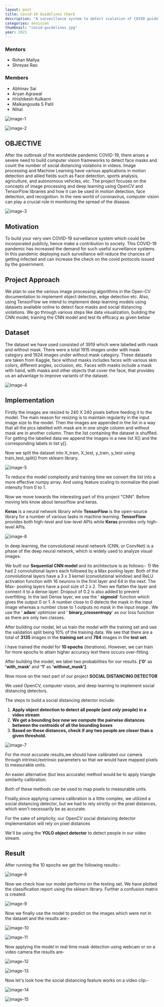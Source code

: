 ```yaml
---
layout: post
title: Covid-19 Guidelines Check
description: "A surveillance system to detect violation of COVID guidelines like masks and social distancing"
categories: envision
thumbnail: "covid-guidelines.jpg"
year: 2021
---
```


### Mentors

- Rohan Mallya
- Shreyas Rao

### Members

- Abhinav Sai
- Aryan Agrawal
- Hrishikesh Kulkarni
- Malkangouda S Patil
- Nihal

![image-1](/virtual-expo/assets/img/envision/diode/covid_image1.PNG)

![image-2](/virtual-expo/assets/img/envision/diode/covid_image2.PNG)

## **OBJECTIVE**

After the outbreak of the worldwide pandemic COVID-19, there arises a severe need to build computer vision frameworks to detect face masks and count the number of social distancing violations in videos. Image processing and Machine Learning have various applications in motion detection and allied fields such as Face detection, sports analysis, agriculture, and autonomous vehicles, etc. The project focuses on the concepts of image processing and deep learning using OpenCV and TensorFlow libraries and how it can be used in motion detection, face detection, and recognition. In the new world of coronavirus, computer vision can play a crucial role in monitoring the spread of the disease.

![image-3](/virtual-expo/assets/img/envision/diode/covid_image3.PNG)

## **Motivation**

To build your very own COVID-19 surveillance system which could be incorporated publicly, hence make a contribution to society. This COVID-19 pandemic has increased the demand for such useful surveillance systems. In this pandemic deploying such surveillance will reduce the chances of getting infected and can increase the check on the covid protocols issued by the government.

## **Project Approach**

We plan to use the various image processing algorithms in the Open-CV documentation to implement object detection, edge detection etc. Also, using TensorFlow we intend to implement deep learning models using datasets available online to detect face masks and social distancing violations. We go through various steps like data visualization, building the CNN model, training the CNN model and test its efficacy as given below

## **Dataset**

The dataset we have used consisted of 3919 which were labelled with mask and without mask. There were a total 1915 images under with mask category and 1924 images under without mask category. These datasets are taken from Kaggle, face without masks includes faces with various skin colors, different angles, occlusion, etc. Faces with masks include a mask with hand, with masks and other objects that cover the face, that provides us an advantage to improve variants of the dataset.

![image-4](/virtual-expo/assets/img/envision/diode/covid_image4.PNG)

## **Implementation**

Firstly the images are resized to 240 X 240 pixels before feeding it to the model. The main reason for resizing is to maintain regularity in the input image size to the model. Then the images are appended in the list in a way that all the pics labelled with mask are in one single column and without mask are in another column. Then the list containing the dataset is shuffled. For getting the labelled data we append the images in a new list X[] and the corresponding labels in list y[].

Now we split the dataset into X\_train, X\_test, y\_train, y\_test using train\_test\_split() from sklearn library.

![image-5](/virtual-expo/assets/img/envision/diode/covid_image5.PNG)

To reduce the model complexity and training time we convert the list into a more effective numpy array. And using feature scaling to normalize the pixel intensity from 0 to 1.

Now we move towards the interesting part of this project &quot;CNN&quot;. Before moving lets know about tensorflow and keras.

**Keras** is a neural network library while **TensorFlow** is the open-source library for a number of various tasks in machine learning. **TensorFlow** provides both high-level and low-level APIs while **Keras** provides only high-level APIs.

![image-6](/virtual-expo/assets/img/envision/diode/covid_image6.PNG)

In deep learning, the convolutional neural network (CNN, or ConvNet) is a phase of the deep neural network, which is widely used to analyze visual images.

We built our **Sequential CNN model** and its architecture is as follows:- 1) We had 2 convolutional layers each followed by a Max pooling layer. Both of the convolutional layers have a 3 x 3 kernel (convolutional window) and ReLU activation function with 16 neurons in the first layer and 64 in the next. The Max- pooling layers have a pool size of 2 x 2. Then we flatten the layer and connect it to a dense layer. Dropout of 0.2 is also added to prevent overfitting. In the last Dense layer, we use the &#39; **sigmoid**&#39; function which gives the output 0 or 1. A number close to 0 detects the mask in the input image whereas a number close to 1 outputs no mask in the input image . We use the &#39; **adam**&#39; optimizer and &#39; **binary\_crossentropy**&#39; as our loss function as there are only two classes.

After building our model, let us train the model with the training set and use the validation split being 10% of the training data. We see that there are a total of **3135** images in the **training set** and **784** images in the **test set**.

I have trained the model for **10 epochs** (iterations). However, we can train for more epochs to attain higher accuracy lest there occurs over-fitting.

After building the model, we label two probabilities for our results. **[&#39;0&#39;** as **&#39;with\_mask&#39;** and **&#39;1&#39;** as **&#39;without\_mask&#39;]**.

Now move on the next part of our project **SOCIAL DISTANCING DETECTOR**

We used OpenCV, computer vision, and deep learning to implement social distancing detectors.

The steps to build a social distancing detector include:

1. **Apply object detection to detect all people (and** **_only_** **people) in a video stream**
2. **We get a bounding box now we compute the pairwise distances between the centroids of all the bounding boxes**
3. **Based on these distances, check if any two people are closer than a given threshold.**

![image-7](/virtual-expo/assets/img/envision/diode/covid_image7.PNG)

For the most accurate results,we should have calibrated our camera through intrinsic/extrinsic parameters so that we would have mapped pixels to measurable units.

An easier alternative (but less accurate) method would be to apply triangle similarity calibration.

Both of these methods can be used to map pixels to measurable units.

Finally,since applying camera calibration is a little complex, we utilized a social distancing detector, but we had to rely strictly on the pixel distances, which won&#39;t necessarily be as accurate.

For the sake of simplicity, our OpenCV social distancing detector implementation will rely on pixel distances

We&#39;ll be using the **YOLO object detector** to detect people in our video stream.

## **Result**

After running the 10 epochs we get the following results:-

![image-8](/virtual-expo/assets/img/envision/diode/covid_image8.PNG)

Now we check how our model performs on the testing set. We have plotted the classification report using the sklearn library. Further a confusion matrix is created.

![image-9](/virtual-expo/assets/img/envision/diode/covid_image9.PNG)

Now we finally use the model to predict on the images which were not in the dataset and the results are:-

![image-10](/virtual-expo/assets/img/envision/diode/covid_image10.PNG)

![image-11](/virtual-expo/assets/img/envision/diode/covid_image11.PNG)

Now applying the model in real time mask detection using webcam or on a video camera the results are-

![image-12](/virtual-expo/assets/img/envision/diode/covid_image12.PNG)

![image-13](/virtual-expo/assets/img/envision/diode/covid_image13.PNG)

Now let&#39;s look how the social distancing feature works on a video clip:-

![image-14](/virtual-expo/assets/img/envision/diode/covid_image14.PNG)

![image-15](/virtual-expo/assets/img/envision/diode/covid_image15.PNG)
